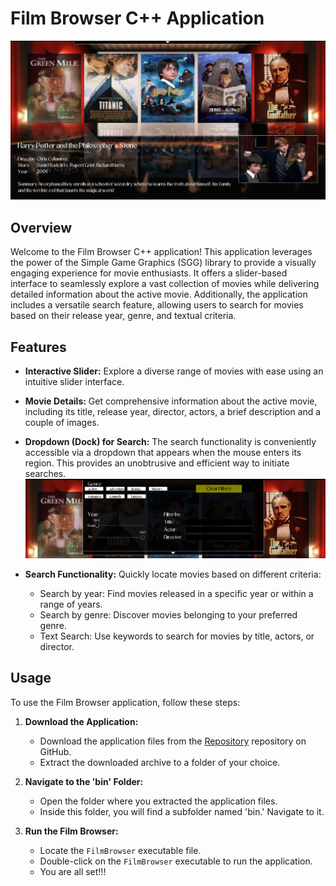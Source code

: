 # Film Browser C++ Application

![Film Browser Main Page](images/main.png)

## Overview

Welcome to the Film Browser C++ application! This application leverages the power of the Simple Game Graphics (SGG) library to provide a visually engaging experience for movie enthusiasts. It offers a slider-based interface to seamlessly explore a vast collection of movies while delivering detailed information about the active movie. Additionally, the application includes a versatile search feature, allowing users to search for movies based on their release year, genre, and textual criteria.

## Features

- **Interactive Slider:** Explore a diverse range of movies with ease using an intuitive slider interface.

- **Movie Details:** Get comprehensive information about the active movie, including its title, release year, director, actors, a brief description and a couple of images.

- **Dropdown (Dock) for Search:** The search functionality is conveniently accessible via a dropdown that appears when the mouse enters its region. This provides an unobtrusive and efficient way to initiate searches.
![Dock](images/dock.png)

- **Search Functionality:** Quickly locate movies based on different criteria:
  - Search by year: Find movies released in a specific year or within a range of years.
  - Search by genre: Discover movies belonging to your preferred genre.
  - Text Search: Use keywords to search for movies by title, actors, or director.

## Usage
To use the Film Browser application, follow these steps:

1. **Download the Application:**

   - Download the application files from the [Repository](https://github.com/Ippo03/FilmBrowser_SGG) repository on GitHub.
   - Extract the downloaded archive to a folder of your choice.

2. **Navigate to the 'bin' Folder:**

   - Open the folder where you extracted the application files.
   - Inside this folder, you will find a subfolder named 'bin.' Navigate to it.

3. **Run the Film Browser:**

   - Locate the `FilmBrowser` executable file.
   - Double-click on the `FilmBrowser` executable to run the application.
   - You are all set!!!


